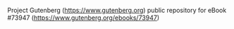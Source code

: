 Project Gutenberg (https://www.gutenberg.org) public repository for
eBook #73947 (https://www.gutenberg.org/ebooks/73947)
